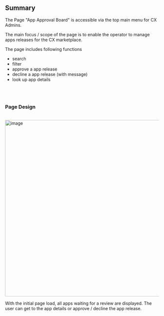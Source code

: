 ## Summary

The Page "App Approval Board" is accessible via the top main menu for CX Admins.

The main focus / scope of the page is to enable the operator to manage apps releases for the CX marketplace.

The page includes following functions

- search
- filter
- approve a app release
- decline a app release (with message)
- look up app details

<br>
<br>

### Page Design

<br>
<img width="577" alt="image" src="https://user-images.githubusercontent.com/94133633/213944231-3b631b2b-3885-4520-be47-f953b2914461.png">
<br>

With the initial page load, all apps waiting for a review are displayed.
The user can get to the app details or approve / decline the app release.

<br>
<br>
